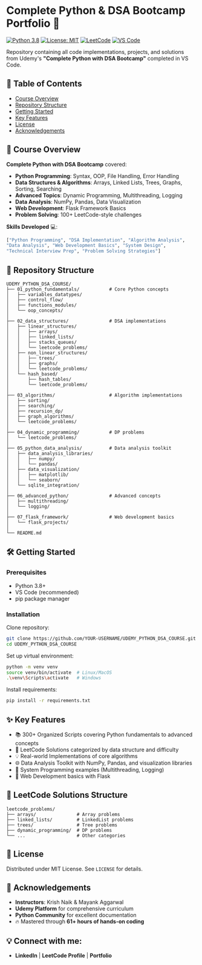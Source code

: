 # Complete Python & DSA Bootcamp Portfolio 🚀

[![Python 3.8](https://img.shields.io/badge/python-3.8+-blue.svg)](https://www.python.org/downloads/)
[![License: MIT](https://img.shields.io/badge/License-MIT-yellow.svg)](https://opensource.org/licenses/MIT)
[![LeetCode](https://img.shields.io/badge/LeetCode-000000?style=flat&logo=LeetCode&logoColor=#d16c06)](https://leetcode.com/)
[![VS Code](https://img.shields.io/badge/Editor-VSCode-blue?logo=visual-studio-code)](https://code.visualstudio.com/)

Repository containing all code implementations, projects, and solutions from Udemy's **"Complete Python with DSA Bootcamp"** completed in VS Code.

## 📌 Table of Contents
- [Course Overview](#-course-overview)
- [Repository Structure](#-repository-structure)
- [Getting Started](#-getting-started)
- [Key Features](#-key-features)
- [License](#-license)
- [Acknowledgements](#-acknowledgements)

## 🎯 Course Overview
**Complete Python with DSA Bootcamp** covered:
- **Python Programming**: Syntax, OOP, File Handling, Error Handling
- **Data Structures & Algorithms**: Arrays, Linked Lists, Trees, Graphs, Sorting, Searching
- **Advanced Topics**: Dynamic Programming, Multithreading, Logging
- **Data Analysis**: NumPy, Pandas, Data Visualization
- **Web Development**: Flask Framework Basics
- **Problem Solving**: 100+ LeetCode-style challenges

**Skills Developed** 💻:
```python
["Python Programming", "DSA Implementation", "Algorithm Analysis",
"Data Analysis", "Web Development Basics", "System Design",
"Technical Interview Prep", "Problem Solving Strategies"]
```

## 📂 Repository Structure
```
UDEMY_PYTHON_DSA_COURSE/
├── 01_python_fundamentals/           # Core Python concepts
│   ├── variables_datatypes/
│   ├── control_flow/
│   ├── functions_modules/
│   └── oop_concepts/
│
├── 02_data_structures/               # DSA implementations
│   ├── linear_structures/
│   │   ├── arrays/
│   │   ├── linked_lists/
│   │   ├── stacks_queues/
│   │   └── leetcode_problems/
│   ├── non_linear_structures/
│   │   ├── trees/
│   │   ├── graphs/
│   │   └── leetcode_problems/
│   └── hash_based/
│       ├── hash_tables/
│       └── leetcode_problems/
│
├── 03_algorithms/                    # Algorithm implementations
│   ├── sorting/
│   ├── searching/
│   ├── recursion_dp/
│   ├── graph_algorithms/
│   └── leetcode_problems/
│
├── 04_dynamic_programming/           # DP problems
│   └── leetcode_problems/
│
├── 05_python_data_analysis/          # Data analysis toolkit
│   ├── data_analysis_libraries/
│   │   ├── numpy/
│   │   └── pandas/
│   ├── data_visualization/
│   │   ├── matplotlib/
│   │   └── seaborn/
│   └── sqlite_integration/
│
├── 06_advanced_python/               # Advanced concepts
│   ├── multithreading/
│   └── logging/
│
├── 07_flask_framework/               # Web development basics
│   └── flask_projects/
│
└── README.md
```

## 🛠️ Getting Started
### Prerequisites
- Python 3.8+
- VS Code (recommended)
- pip package manager

### Installation
Clone repository:
```bash
git clone https://github.com/YOUR-USERNAME/UDEMY_PYTHON_DSA_COURSE.git
cd UDEMY_PYTHON_DSA_COURSE
```
Set up virtual environment:
```bash
python -m venv venv
source venv/bin/activate  # Linux/MacOS
.\venv\Scripts\activate   # Windows
```
Install requirements:
```bash
pip install -r requirements.txt
```

## ✨ Key Features
- 📚 300+ Organized Scripts covering Python fundamentals to advanced concepts
- 🌟 LeetCode Solutions categorized by data structure and difficulty
- 💡 Real-world Implementations of core algorithms
- 🌐 Data Analysis Toolkit with NumPy, Pandas, and visualization libraries
- 🏰 System Programming examples (Multithreading, Logging)
- 📝 Web Development basics with Flask

## 🧐 LeetCode Solutions Structure
```
leetcode_problems/
├── arrays/               # Array problems
├── linked_lists/         # LinkedList problems
├── trees/                # Tree problems
├── dynamic_programming/  # DP problems
└── ...                   # Other categories
```
## 🐜 License
Distributed under MIT License. See `LICENSE` for details.

## 🙏 Acknowledgements
- **Instructors**: Krish Naik & Mayank Aggarwal
- **Udemy Platform** for comprehensive curriculum
- **Python Community** for excellent documentation
- 🔥 Mastered through **61+ hours of hands-on coding**

## 💡 Connect with me:
- **LinkedIn** | **LeetCode Profile** | **Portfolio**

 



